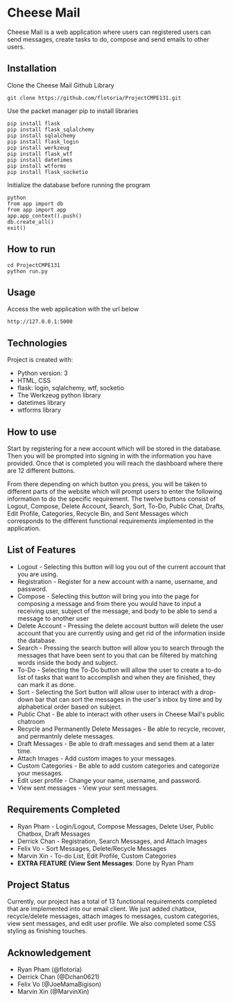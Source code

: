 # Cheese Mail
Cheese Mail is a web application where users can registered users can send messages, create tasks to do, compose and send emails to other users. 

## Installation
Clone the Cheese Mail Github Library
```
git clone https://github.com/flotoria/ProjectCMPE131.git
```

Use the packet manager pip to install libraries
```
pip install flask
pip install flask_sqlalchemy
pip install sqlalchemy
pip install flask_login
pip install werkzeug
pip install flask_wtf
pip install datetimes
pip install wtforms
pip install flask_socketio
```

Initialize the database before running the program
``` 
python
from app import db
from app import app
app.app_context().push()
db.create_all()
exit()
``` 
## How to run
```
cd ProjectCMPE131
python run.py
```

## Usage
Access the web application with the url below
```
http://127.0.0.1:5000
```
## Technologies
Project is created with:
- Python version: 3
- HTML, CSS
- flask: login, sqlalchemy, wtf, socketio
- The Werkzeug python library
- datetimes library
- wtforms library

## How to use
Start by registering for a new account which will be stored in the database. Then you will be prompted into signing in with the information you have provided. Once that is completed you will reach the dashboard where there are 12 different buttons.


From there depending on which button you press, you will be taken to different parts of the website which will prompt users to enter the following information to do the specific requirement. The twelve buttons consist of Logout, Compose, Delete Account, Search, Sort, To-Do, Public Chat, Drafts, Edit Profile, Categories, Recycle Bin, and Sent Messages which corresponds to the different functional requirements implemented in the application.

## List of Features
- Logout - Selecting this button will log you out of the current account that you are using.
- Registration - Register for a new account with a name, username, and password.
- Compose - Selecting this button will bring you into the page for composing a message and from there you would have to input a receiving user, subject of the message, and body to be able to send a message to another user
- Delete Account - Pressing the delete account button will delete the user account that you are currently using and get rid of the information inside the database. 
- Search - Pressing the search button will allow you to search through the messages that have been sent to you that can be filtered by matching words inside the body and subject. 
- To-Do - Selecting the To-Do button will allow the user to create a to-do list of tasks that want to accomplish and when they are finished, they can mark it as done.
- Sort - Selecting the Sort button will allow user to interact with a drop-down bar that can sort the messages in the user's inbox by time and by alphabetical order based on subject. 
- Public Chat - Be able to interact with other users in Cheese Mail's public chatroom
- Recycle and Permanently Delete Messages - Be able to recycle, recover, and permantnly delete messages.
- Draft Messages - Be able to draft messages and send them at a later time.
- Attach Images - Add custom images to your messages.
- Custom Categories - Be able to add custom categories and categorize your messages.
- Edit user profile - Change your name, username, and password.
- View sent messages - View your sent messages.

## Requirements Completed 
- Ryan Pham - Login/Logout, Compose Messages, Delete User, Public Chatbox, Draft Messages
- Derrick Chan - Registration, Search Messages, and Attach Images
- Felix Vo - Sort Messages, Delete/Recycle Messages
- Marvin Xin - To-do List, Edit Profile, Custom Categories
- **EXTRA FEATURE (View Sent Messages**: Done by Ryan Pham

## Project Status
Currently, our project has a total of 13 functional requirements completed that are implemented into our email client. We just added chatbox, recycle/delete messages, attach images to messages, custom categories, view sent messages, and edit user profile. We also completed some CSS styling as finishing touches.

## Acknowledgement
- Ryan Pham (@flotoria)
- Derrick Chan (@Dchan0621)
- Felix Vo (@JoeMamaBigison)
- Marvin Xin (@MarvinXin)

